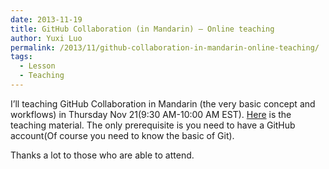 ```yaml
---
date: 2013-11-19
title: GitHub Collaboration (in Mandarin) – Online teaching
author: Yuxi Luo
permalink: /2013/11/github-collaboration-in-mandarin-online-teaching/
tags:
  - Lesson
  - Teaching
---
```

I&#8217;ll teaching GitHub Collaboration in Mandarin (the very basic concept and workflows) in Thursday Nov 21(9:30 AM-10:00 AM EST). <a title="Here" href="https://github.com/HaveF/github-collaboration/blob/master/README.md" target="_blank">Here</a> is the teaching material. The only prerequisite is you need to have a GitHub account(Of course you need to know the basic of Git).

Thanks a lot to those who are able to attend.
